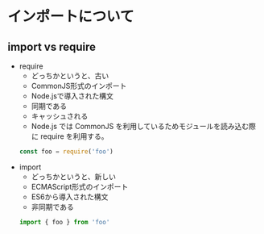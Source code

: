 # インポートについて

## import vs require
- require
    - どっちかというと、古い
    - CommonJS形式のインポート
    - Node.jsで導入された構文
    - 同期である
    - キャッシュされる
    - Node.js では CommonJS を利用しているためモジュールを読み込む際に require を利用する。
    ```ts
    const foo = require('foo')
    ```
- import
    - どっちかというと、新しい
    - ECMAScript形式のインポート
    - ES6から導入された構文
    - 非同期である
    ```ts
    import { foo } from 'foo'
    ```

